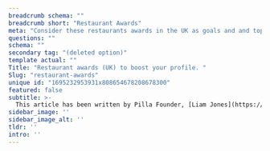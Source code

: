 ```yaml
---
breadcrumb schema: ""
breadcrumb short: "Restaurant Awards"
meta: "Consider these restaurants awards in the UK as goals and and top accolades. "
questions: ""
schema: ""
secondary tag: "(deleted option)"
template actual: ""
Title: "Restaurant awards (UK) to boost your profile. "
Slug: "restaurant-awards"
unique id: "1695232953931x808654678208678300"
featured: false
subtitle: >-
  This article has been written by Pilla Founder, [Liam Jones](https://yourpilla.com/profile/liam-jones), click to [email Liam directly](mailto:liam@yourpilla.com), he reads every email.
sidebar_image: ''
sidebar_image_alt: ''
tldr: ''
intro: ''
---
```


